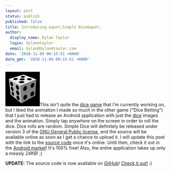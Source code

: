 ```yaml
---
layout: post
status: publish
published: false
title: Introducing &quot;Simple Dice&quot;
author:
  display_name: Dylan Taylor
  login: dylanmtaylor
  email: dylan@dylanmtaylor.com
date: '2010-11-09 00:15:51 +0000'
date_gmt: '2010-11-09 00:15:51 +0000'
---
```

<p><a href="/images/blog/2010/11/dice2.png"><img class="alignleft size-thumbnail wp-image-785" title="Simple Dice Icon" src="/images/blog/2010/11/dice2.png?w=150" alt="" width="108" height="108" /></a>This isn't quite the <a class="zem_slink" title="List of dice games" rel="wikipedia" href="http://en.wikipedia.org/wiki/List_of_dice_games">dice game</a> that I'm currently working on, but I liked the animation I made so much in the other game ("Dice Betting") that I just had to release an Android application with just the <a class="zem_slink" title="Dice" rel="wikipedia" href="http://en.wikipedia.org/wiki/Dice">dice</a> images and the animation. Simply tap <em>anywhere</em> on the screen in order to roll the dice. Dice rolls are random. Simple Dice will definitely be released under version 3 of the <a class="zem_slink" title="GNU General Public License" rel="wikipedia" href="http://en.wikipedia.org/wiki/GNU_General_Public_License">GNU General Public license</a>, and the source will be available online as soon as I get a chance to upload it. I will update this post with the link to the <a class="zem_slink" title="Source code" rel="wikipedia" href="http://en.wikipedia.org/wiki/Source_code">source code</a> once it's online. Until then, check it out in the <a class="zem_slink" title="Android Market" rel="homepage" href="http://www.android.com/market/">Android market</a>! It's 100% free! Also, the entire application takes up only a measly <em>24KB</em>! ;)</p>
<p><strong>UPDATE:</strong> The source code is now available on <a class="zem_slink" title="GitHub" rel="homepage" href="http://github.com">GitHub</a>! <a href="https://github.com/dylanmtaylor/Simple-Dice">Check it out!</a> :)</p>
